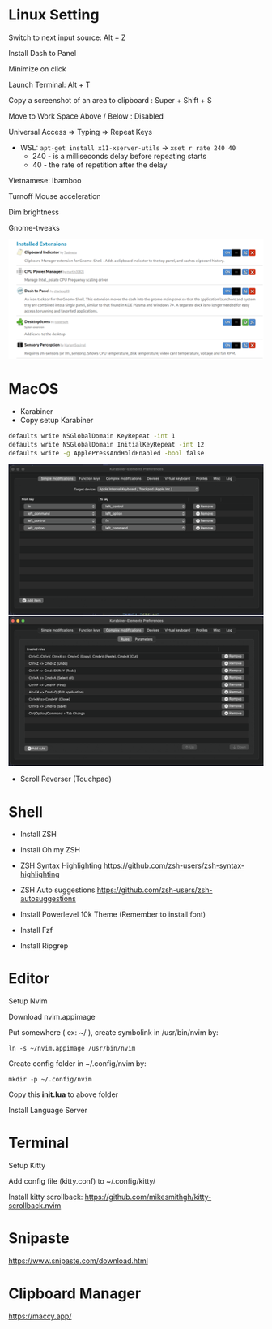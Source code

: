 # Linux Setting
Switch to next input source: Alt + Z

Install Dash to Panel

Minimize on click

Launch Terminal: Alt + T

Copy a screenshot of an area to clipboard : Super + Shift + S

Move to Work Space Above / Below : Disabled

Universal Access => Typing => Repeat Keys
- WSL: `apt-get install x11-xserver-utils` -> `xset r rate 240 40`
  - 240 - is a milliseconds delay before repeating starts
  - 40 - the rate of repetition after the delay

Vietnamese: Ibamboo

Turnoff Mouse acceleration

Dim brightness

Gnome-tweaks


![](assets/extensions.png)

# MacOS

- Karabiner
- Copy setup Karabiner
``` bash
defaults write NSGlobalDomain KeyRepeat -int 1
defaults write NSGlobalDomain InitialKeyRepeat -int 12
defaults write -g ApplePressAndHoldEnabled -bool false
```
![](assets/mac_os_keyboard.png)
![](assets/shortcut.png)
- Scroll Reverser (Touchpad)
# Shell

- Install ZSH

- Install Oh my ZSH
- ZSH Syntax Highlighting https://github.com/zsh-users/zsh-syntax-highlighting
- ZSH Auto suggestions https://github.com/zsh-users/zsh-autosuggestions
- Install Powerlevel 10k Theme (Remember to install font)

- Install Fzf

- Install Ripgrep


# Editor
Setup Nvim

Download nvim.appimage

Put somewhere ( ex: ~/ ), create symbolink in /usr/bin/nvim by:
```
ln -s ~/nvim.appimage /usr/bin/nvim
```

Create config folder in ~/.config/nvim by: 
```
mkdir -p ~/.config/nvim
```

Copy this **init.lua** to above folder

Install Language Server

# Terminal
Setup Kitty

Add config file (kitty.conf) to ~/.config/kitty/

Install kitty scrollback: https://github.com/mikesmithgh/kitty-scrollback.nvim

# Snipaste
https://www.snipaste.com/download.html

# Clipboard Manager
https://maccy.app/
